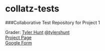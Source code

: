 collatz-tests
=============

###Collaborative Test Repository for Project 1

Grader: [Tyler Hunt](http://www.cs.utexas.edu/users/thunt) [@tylershunt](http://www.github.com/tylershunt)  
[Project Page](http://www.cs.utexas.edu/users/downing/cs373/drupal/collatz)  
[Google Form](https://docs.google.com/forms/d/1ijCdsPhmRY05LaPXawhHw6x13ss_eb2ELbMiyD-f7xs/viewform)


